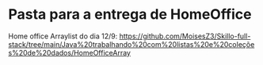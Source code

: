 # Pasta para a entrega de HomeOffice 
Home office Arraylist do dia 12/9: https://github.com/MoisesZ3/Skillo-full-stack/tree/main/Java%20trabalhando%20com%20listas%20e%20coleções%20de%20dados/HomeOfficeArray
